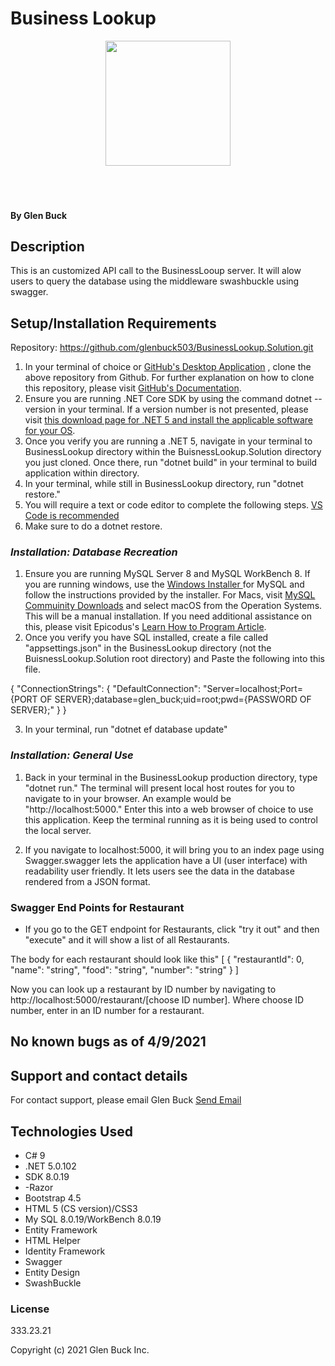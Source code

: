# Business Lookup

<div align="center">
<img src="https://github.com/glenbuck503.png" width="200px" height="auto" >
</div>
<br>
<br>
<br>

#### 

#### By Glen Buck

## Description
This is an customized API call to the BusinessLooup server. It will alow users to query the database using the middleware swashbuckle using swagger. 


## Setup/Installation Requirements

Repository: https://github.com/glenbuck503/BusinessLookup.Solution.git
1. In your terminal of choice or [GitHub's Desktop Application](https://desktop.github.com/) , clone the above repository from Github. For further explanation on how to clone this repository, please visit [GitHub's Documentation](https://docs.github.com/en/github/using-git/which-remote-url-should-i-use).
2. Ensure you are running .NET Core SDK by using the command dotnet --version in your terminal. If a version number is not presented, please visit [this download page for .NET 5 and install the applicable software for your OS](https://dotnet.microsoft.com/download/dotnet/5.0). 
3. Once you verify you are running a .NET 5, navigate in your terminal to BusinessLookup directory within the BuisnessLookup.Solution directory you just cloned. Once there, run "dotnet build" in your terminal to build application within directory. 
4. In your terminal, while still in BusinessLookup directory, run "dotnet restore."
5. You will require a text or code editor to complete the following steps. [VS Code is recommended](https://code.visualstudio.com/)
6. Make sure to do a dotnet restore.


### _Installation: Database Recreation_

1. Ensure you are running MySQL Server 8 and MySQL WorkBench 8. If you are running windows, use the [Windows Installer ](https://dev.mysql.com/downloads/installer/) for MySQL and follow the instructions provided by the installer. For Macs, visit [MySQL Commuinity Downloads](https://dev.mysql.com/downloads/mysql/) and select macOS from the Operation Systems. This will be a manual installation. If you need additional assistance on this, please visit Epicodus's [Learn How to Program Article](https://www.learnhowtoprogram.com/c-and-net/getting-started-with-c/installing-and-configuring-mysql).
2. Once you verify you have SQL installed, create a file called "appsettings.json" in the BusinessLookup directory (not the BuisnessLookup.Solution root directory) and Paste the following into this file.

{
  "ConnectionStrings": {
      "DefaultConnection": "Server=localhost;Port={PORT OF SERVER};database=glen_buck;uid=root;pwd={PASSWORD OF SERVER};"
  }
}

3. In your terminal, run "dotnet ef database update"


### _Installation: General Use_

1. Back in your terminal in the BusinessLookup production directory, type "dotnet run." The terminal will present local host routes for you to navigate to in your browser. An example would be "http://localhost:5000." Enter this into a web browser of choice to use this application. Keep the terminal running as it is being used to control the local server.

2. If you navigate to localhost:5000, it will bring you to an index page using Swagger.swagger lets the application have a UI (user interface) with readability user friendly. It lets users see the data in the database rendered from a JSON format.

### Swagger End Points for Restaurant

* If you go to the GET endpoint for Restaurants, click "try it out" and then "execute" and it will show a list of all Restaurants.

The body for each restaurant should look like this"
[
  {
    "restaurantId": 0,
    "name": "string",
    "food": "string",
    "number": "string"
  }
]

Now you can look up a restaurant by ID number by navigating to http://localhost:5000/restaurant/[choose ID number]. Where choose ID number, enter in an ID number for a restaurant.





## No known bugs as of 4/9/2021

## Support and contact details

For contact support, please email Glen Buck <a href = "mailto: glenbuck@gamil.com">Send Email</a>

## Technologies Used

- C# 9
- .NET 5.0.102
- SDK 8.0.19
- -Razor
- Bootstrap 4.5
- HTML 5 (CS version)/CSS3
- My SQL 8.0.19/WorkBench 8.0.19
- Entity Framework
- HTML Helper
- Identity Framework
- Swagger
- Entity Design
- SwashBuckle


### License

333.23.21

Copyright (c) 2021 Glen Buck Inc.
```